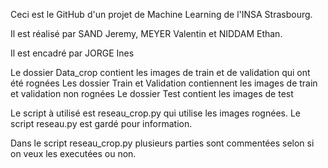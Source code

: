 Ceci est le GitHub d'un projet de Machine Learning de l'INSA Strasbourg. 

Il est réalisé par SAND Jeremy, MEYER Valentin et NIDDAM Ethan.

Il est encadré par JORGE Ines

Le dossier Data_crop contient les images de train et de validation qui ont été rognées
Les dossier Train et Validation contiennent les images de train et validation non rognées
Le dossier Test contient les images de test

Le script à utilisé est reseau_crop.py qui utilise les images rognées. Le script reseau.py est gardé pour information.

Dans le script reseau_crop.py plusieurs parties sont commentées selon si on veux les executées ou non.